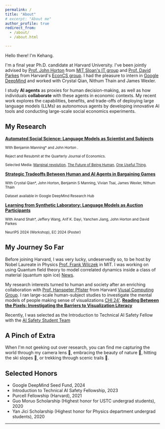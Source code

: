 ```yaml
---
permalink: /
title: "About"
# excerpt: "About me"
author_profile: true
redirect_from: 
  - /about/
  - /about.html

---
```


Hello there! I'm Kehang.

I'm a final year Ph.D. candidate at Harvard University. I've been jointly advised by [Prof. John Horton](https://mitsloan.mit.edu/faculty/directory/john-j-horton) from [MIT Sloan's IT group](https://mitsloan.mit.edu/faculty/academic-groups/information-technology/faculty-research-centers) and [Prof. David Parkes](https://parkes.seas.harvard.edu/) from Harvard's [EconCS group](https://econcs.seas.harvard.edu/). 
I had the pleasure to intern in [Google DeepMind](https://deepmind.google/) and worked with Crystal Qian, Nithum Thain and James Wexler.


I study **AI agents** as proxies for human decision-making, as well as how individuals **collaborate** with these agents in economic contexts. 
My recent work explores the capabilities, benefits, and trade-offs of deploying large language models (LLMs) as autonomous agents by developing innovative AI tools and conducting large-scale social economics experiments.


<!-- The central problem I aim to address is how to make **mechanism design** more applicable in real-world scenarios. Many theoretically optimal mechanisms are seldom applied in practice due to their complexity.

My work focuses on using Large Language Models (LLMs) as **Proxies** for Human behaviors in traditional lab experiments. People can express their intentions in natural language, and an LLM agent will act as their proxy within the mechanism. -->


<!-- I am generally interested in modelling human behaviors and mechanism design.

In the short term,, I am exploring these two directions:
1. Do Language Models (LMs) behave like Humans?
2. Are predictions made on LMs valid on Humans? 

Looking ahead, my long-term scope concerning two questions:
1. How to better model Human Behaviors with AI?
2. How to increase the Welfare of Human Being with AI modeling? -->

## My Research

**[Automated Social Science: Language Models as Scientist and Subjects](https://arxiv.org/abs/2404.11794)**

<sub>With Benjamin Manning* and John Horton .</sub>

<sub>Reject and Resubmit at the Quarterly Journal of Economics.</sub>

<sub> Selected Media: [Marginal revolution](https://marginalrevolution.com/marginalrevolution/2024/03/its-happening-economic-science-edition.html), [The Future of Being Human](https://futureofbeinghuman.com/p/can-ai-be-used-to-automate-social), [One Useful Thing](https://www.oneusefulthing.org/p/four-singularities-for-research),  </sub>

<!-- [AI Breakfast](https://aibreakfast.beehiiv.com/p/llmbased-system-designs-runs-social-experiments),  -->
<!-- [AI in Education](https://www.linkedin.com/pulse/ai-education-new-research-6th-may-ray-fleming-h7xge/) -->
<!-- [LLM in Science](https://llminscience.com/),  -->

**[Strategic Tradeoffs Between Human and AI Agents in Bargaining Games](https://arxiv.org/pdf/2509.09071)**

<sub>With Crystal Qian*, John Horton, Benjamin S Manning, Vivian Tsai, James Wexler, Nithum Thain</sub>

<sub>Dataset available in Google DeepMind Research Hub</sub>

**[Learning from Synthetic Laboratory: Language Models as Auction Participants](https://arxiv.org/pdf/2507.09083?)**

<sub>With Anand Shah*, Jeffery Wang, Arif K. Dayi, Yanchen Jiang, John Horton and David Parkes</sub>

<sub>NeurIPS 2024 (Workshop), EC 2024 (Poster)</sub>


<!-- Don't hesitate to email me if you are interested in research opportunities or want to collaborate. I constantly mentor undergrad and grad students from Harvard, MIT and other schools. -->

## My Journey So Far

Before joining Harvard, I was very lucky, undeservedly so, to be host by Nobel Laureate in Physics [Prof. Frank Wilczek](https://physics.mit.edu/faculty/frank-wilczek/) in MIT. I was working on using Quantum field theory to model correlated dynamics inside a class of material (quantum spin ice) [News](https://meetings.aps.org/Meeting/MAR22/Session/K51.5).

My research interests turned to human and society after an enriching collaboration with [Prof. Hanspeter Pfister](https://seas.harvard.edu/person/hanspeter-pfister) from Harvard [Viusal Computing Group](https://vcg.seas.harvard.edu/). I ran large-scale human-subject studies to investigate the mental models of people making sense of visualizations [CHI 24'](https://programs.sigchi.org/chi/2024/program/content/147374). 
[**Reading Between the Pixels: Investigating the Barriers to Visualization Literacy**](/files/reading-between-pixels.pdf)

Recently, I was selected as the Introduction to Technical AI Safety Fellow with the [AI Safety Student Team](https://haist.ai/)


## A Pinch of Extra

When I'm not geeking out over research, you can find me capturing the world through my camera lens 📸, embracing the beauty of nature 🌲, hitting the ski slopes 🎿, or trekking through scenic trails 🥾.


## Selected Honors 
- Google DeepMind Seed Fund, 2024
- Introduction to Technical AI Safety Fellowship, 2023
- Purcell Fellowship (Harvard), 2021
- Guo Moruo Scholarship (Highest honor for USTC undergrad students), 2020 
- Yan Jici  Scholarship (Highest honor for Physics department undergrad students), 2020 


---

<!-- Example: editing a markdown file for a talk
![Editing a markdown file for a talk](/images/editing-talk.png) -->
